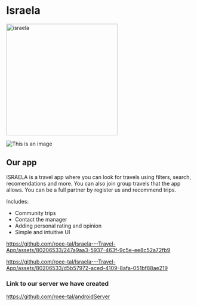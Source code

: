 # Israela
<img width="298" alt="israela" src="https://github.com/roee-tal/Israela---Travel-App/assets/80206533/3113451f-2a14-44c5-a9c5-0d851adab847">


![This is an image](https://github.com/roee-tal/Final-project_Data-Science/blob/main/logooooo.png)

## Our app

ISRAELA is a travel app where you can look for travels using filters, search, recomendations and more. You can also join group travels
that the app allows. You can be a full partner by register us and recommend trips.

Includes:
* Community trips
* Contact the manager
* Adding personal rating and opinion
* Simple and intuitive UI







https://github.com/roee-tal/Israela---Travel-App/assets/80206533/247a9aa3-5937-463f-9c5e-ee8c52a72fb9






https://github.com/roee-tal/Israela---Travel-App/assets/80206533/d5b57972-aced-4109-8afa-051bf88ae219




### Link to our server we have created
<a href="https://github.com/roee-tal/androidServer">https://github.com/roee-tal/androidServer</a>






